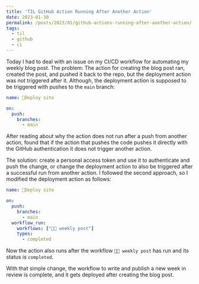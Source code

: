 ```yaml
---
title: 'TIL GitHub Action Running After Another Action'
date: 2023-01-30
permalink: /posts/2023/01/github-actions-running-after-another-action/
tags:
  - til
  - github
  - ci
---
```


Today I had to deal with an issue on my CI/CD workflow for automating my weekly blog post. The problem: The action for creating the blog post ran, created the post, and pushed it back to the repo, but the deployment action was not triggered after it. Although, the deployment action is supposed to be triggered with pushes to the `main` branch:

```yml
name: 🚀Deploy site

on:
  push:
    branches:
      - main
```

After reading about why the action does not run after a push from another action, found that if the action that pushes the code pushes it directly with the GitHub authentication it does not trigger another action.

The solution: create a personal access token and use it to authenticate and push the change, or change the deployment action to also be triggered after a successful run from another action. I followed the second approach, so I modified the deployment action as follows:

```yml
name: 🚀Deploy site

on:
  push:
    branches:
      - main
  workflow_run:
    workflows: ["👨‍💻 weekly post"]
    types:
      - completed
```

Now the action also runs after the workflow `👨‍💻 weekly post` has run and its status is `completed`.

With that simple change, the workflow to write and publish a new week in review is complete, and it gets deployed after creating the blog post.
